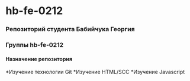 # hb-fe-0212
### Репозиторий студента Бабийчука Георгия  
### Группы hb-fe-0212

#### Назначение репозитория
*Изучение технологии Git
*Изучение HTML/SCC
*Изучение Javascript
 
